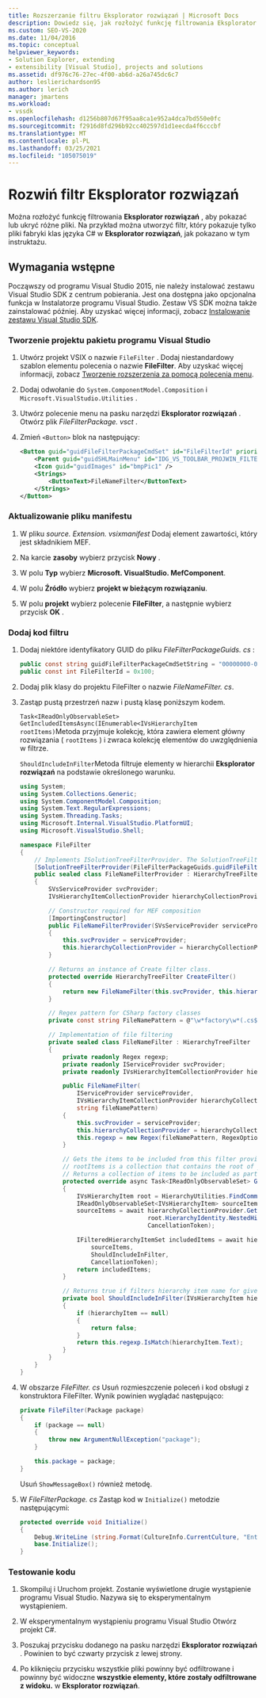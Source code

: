 ```yaml
---
title: Rozszerzanie filtru Eksplorator rozwiązań | Microsoft Docs
description: Dowiedz się, jak rozłożyć funkcję filtrowania Eksplorator rozwiązań, aby pokazać lub ukryć różne pliki w zestawie SDK programu Visual Studio.
ms.custom: SEO-VS-2020
ms.date: 11/04/2016
ms.topic: conceptual
helpviewer_keywords:
- Solution Explorer, extending
- extensibility [Visual Studio], projects and solutions
ms.assetid: df976c76-27ec-4f00-ab6d-a26a745dc6c7
author: leslierichardson95
ms.author: lerich
manager: jmartens
ms.workload:
- vssdk
ms.openlocfilehash: d1256b807d67f95aa8ca1e952a4dca7bd550e0fc
ms.sourcegitcommit: f2916d8fd296b92cc402597d1d1eecda4f6cccbf
ms.translationtype: MT
ms.contentlocale: pl-PL
ms.lasthandoff: 03/25/2021
ms.locfileid: "105075019"
---
```

# <a name="extend-the-solution-explorer-filter"></a>Rozwiń filtr Eksplorator rozwiązań
Można rozłożyć funkcję filtrowania **Eksplorator rozwiązań** , aby pokazać lub ukryć różne pliki. Na przykład można utworzyć filtr, który pokazuje tylko pliki fabryki klas języka C# w **Eksplorator rozwiązań**, jak pokazano w tym instruktażu.

## <a name="prerequisites"></a>Wymagania wstępne
 Począwszy od programu Visual Studio 2015, nie należy instalować zestawu Visual Studio SDK z centrum pobierania. Jest ona dostępna jako opcjonalna funkcja w Instalatorze programu Visual Studio. Zestaw VS SDK można także zainstalować później. Aby uzyskać więcej informacji, zobacz [Instalowanie zestawu Visual Studio SDK](../extensibility/installing-the-visual-studio-sdk.md).

### <a name="create-a-visual-studio-package-project"></a>Tworzenie projektu pakietu programu Visual Studio

1. Utwórz projekt VSIX o nazwie `FileFilter` . Dodaj niestandardowy szablon elementu polecenia o nazwie **FileFilter**. Aby uzyskać więcej informacji, zobacz [Tworzenie rozszerzenia za pomocą polecenia menu](../extensibility/creating-an-extension-with-a-menu-command.md).

2. Dodaj odwołanie do `System.ComponentModel.Composition` i `Microsoft.VisualStudio.Utilities` .

3. Utwórz polecenie menu na pasku narzędzi **Eksplorator rozwiązań** . Otwórz plik *FileFilterPackage. vsct* .

4. Zmień `<Button>` blok na następujący:

    ```xml
    <Button guid="guidFileFilterPackageCmdSet" id="FileFilterId" priority="0x0400" type="Button">
        <Parent guid="guidSHLMainMenu" id="IDG_VS_TOOLBAR_PROJWIN_FILTERS" />
        <Icon guid="guidImages" id="bmpPic1" />
        <Strings>
            <ButtonText>FileNameFilter</ButtonText>
        </Strings>
    </Button>
    ```

### <a name="update-the-manifest-file"></a>Aktualizowanie pliku manifestu

1. W pliku *source. Extension. vsixmanifest* Dodaj element zawartości, który jest składnikiem MEF.

2. Na karcie **zasoby** wybierz przycisk **Nowy** .

3. W polu **Typ** wybierz **Microsoft. VisualStudio. MefComponent**.

4. W polu **Źródło** wybierz **projekt w bieżącym rozwiązaniu**.

5. W polu **projekt** wybierz polecenie **FileFilter**, a następnie wybierz przycisk **OK** .

### <a name="add-the-filter-code"></a>Dodaj kod filtru

1. Dodaj niektóre identyfikatory GUID do pliku *FileFilterPackageGuids. cs* :

    ```csharp
    public const string guidFileFilterPackageCmdSetString = "00000000-0000-0000-0000-00000000"; // get your GUID from the .vsct file
    public const int FileFilterId = 0x100;
    ```

2. Dodaj plik klasy do projektu FileFilter o nazwie *FileNameFilter. cs*.

3. Zastąp pustą przestrzeń nazw i pustą klasę poniższym kodem.

     `Task<IReadOnlyObservableSet> GetIncludedItemsAsync(IEnumerable<IVsHierarchyItem rootItems)`Metoda przyjmuje kolekcję, która zawiera element główny rozwiązania ( `rootItems` ) i zwraca kolekcję elementów do uwzględnienia w filtrze.

     `ShouldIncludeInFilter`Metoda filtruje elementy w hierarchii **Eksplorator rozwiązań** na podstawie określonego warunku.

    ```csharp
    using System;
    using System.Collections.Generic;
    using System.ComponentModel.Composition;
    using System.Text.RegularExpressions;
    using System.Threading.Tasks;
    using Microsoft.Internal.VisualStudio.PlatformUI;
    using Microsoft.VisualStudio.Shell;

    namespace FileFilter
    {
        // Implements ISolutionTreeFilterProvider. The SolutionTreeFilterProvider attribute declares it as a MEF component
        [SolutionTreeFilterProvider(FileFilterPackageGuids.guidFileFilterPackageCmdSetString, (uint)(FileFilterPackageGuids.FileFilterId))]
        public sealed class FileNameFilterProvider : HierarchyTreeFilterProvider
        {
            SVsServiceProvider svcProvider;
            IVsHierarchyItemCollectionProvider hierarchyCollectionProvider;

            // Constructor required for MEF composition
            [ImportingConstructor]
            public FileNameFilterProvider(SVsServiceProvider serviceProvider, IVsHierarchyItemCollectionProvider hierarchyCollectionProvider)
            {
                this.svcProvider = serviceProvider;
                this.hierarchyCollectionProvider = hierarchyCollectionProvider;
            }

            // Returns an instance of Create filter class.
            protected override HierarchyTreeFilter CreateFilter()
            {
                return new FileNameFilter(this.svcProvider, this.hierarchyCollectionProvider, FileNamePattern);
            }

            // Regex pattern for CSharp factory classes
            private const string FileNamePattern = @"\w*factory\w*(.cs$)";

            // Implementation of file filtering
            private sealed class FileNameFilter : HierarchyTreeFilter
            {
                private readonly Regex regexp;
                private readonly IServiceProvider svcProvider;
                private readonly IVsHierarchyItemCollectionProvider hierarchyCollectionProvider;

                public FileNameFilter(
                    IServiceProvider serviceProvider,
                    IVsHierarchyItemCollectionProvider hierarchyCollectionProvider,
                    string fileNamePattern)
                {
                    this.svcProvider = serviceProvider;
                    this.hierarchyCollectionProvider = hierarchyCollectionProvider;
                    this.regexp = new Regex(fileNamePattern, RegexOptions.IgnoreCase);
                }

                // Gets the items to be included from this filter provider.
                // rootItems is a collection that contains the root of your solution
                // Returns a collection of items to be included as part of the filter
                protected override async Task<IReadOnlyObservableSet> GetIncludedItemsAsync(IEnumerable<IVsHierarchyItem> rootItems)
                {
                    IVsHierarchyItem root = HierarchyUtilities.FindCommonAncestor(rootItems);
                    IReadOnlyObservableSet<IVsHierarchyItem> sourceItems;
                    sourceItems = await hierarchyCollectionProvider.GetDescendantsAsync(
                                        root.HierarchyIdentity.NestedHierarchy,
                                        CancellationToken);

                    IFilteredHierarchyItemSet includedItems = await hierarchyCollectionProvider.GetFilteredHierarchyItemsAsync(
                        sourceItems,
                        ShouldIncludeInFilter,
                        CancellationToken);
                    return includedItems;
                }

                // Returns true if filters hierarchy item name for given filter; otherwise, false</returns>
                private bool ShouldIncludeInFilter(IVsHierarchyItem hierarchyItem)
                {
                    if (hierarchyItem == null)
                    {
                        return false;
                    }
                    return this.regexp.IsMatch(hierarchyItem.Text);
                }
            }
        }
    }

    ```

4. W obszarze *FileFilter. cs* Usuń rozmieszczenie poleceń i kod obsługi z konstruktora FileFilter. Wynik powinien wyglądać następująco:

    ```csharp
    private FileFilter(Package package)
    {
        if (package == null)
        {
            throw new ArgumentNullException("package");
        }

        this.package = package;
    }
    ```

     Usuń `ShowMessageBox()` również metodę.

5. W *FileFilterPackage. cs* Zastąp kod w `Initialize()` metodzie następującymi:

    ```csharp
    protected override void Initialize()
    {
        Debug.WriteLine (string.Format(CultureInfo.CurrentCulture, "Entering Initialize() of: {0}", this.ToString()));
        base.Initialize();
    }
    ```

### <a name="test-your-code"></a>Testowanie kodu

1. Skompiluj i Uruchom projekt. Zostanie wyświetlone drugie wystąpienie programu Visual Studio. Nazywa się to eksperymentalnym wystąpieniem.

2. W eksperymentalnym wystąpieniu programu Visual Studio Otwórz projekt C#.

3. Poszukaj przycisku dodanego na pasku narzędzi **Eksplorator rozwiązań** . Powinien to być czwarty przycisk z lewej strony.

4. Po kliknięciu przycisku wszystkie pliki powinny być odfiltrowane i powinny być widoczne **wszystkie elementy, które zostały odfiltrowane z widoku.** w **Eksplorator rozwiązań**.
